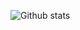 ![Github stats](https://github-readme-stats.vercel.app/api?username=hazemfahmyy&hide=issues,prs&show_icons=true&theme=dracula)
